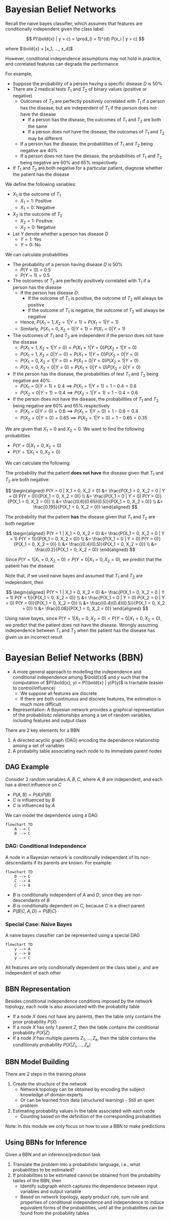 # Bayesian Belief Networks

Recall the naive bayes classifier, which assumes that features are conditionally independent given the class label:

$$
P(\bold{x} | y = c) = \prod_{i = 1}^{d} P(x_i | y = c)
$$

where $\bold{x} = [x_1, ..., x_d]$

However, conditional independence assumptions may not hold in practice, and correlated features can degrade the performance

For example,

-   Suppose the probability of a person having a specific disease $D$ is 50%
-   There are 2 medical tests $T_1$ and $T_2$ of binary values (positive or negative)
    -   Outcomes of $T_2$ are perfectly positively correlated with $T_1$ if a person has the disease, but are independent of $T_1$ if the person does not have the disease
        -   If a person has the disease, the outcomes of $T_1$ and $T_2$ are both the same
        -   If a person does not have the disease, the outcomes of $T_1$ and $T_2$ may be different
    -   If a person has the disease, the probabilities of $T_1$ and $T_2$ being negative are 40%
    -   If a person does not have the diesase, the probabilities of $T_1$ and $T_2$ being negative are 60% and 65% respectively
-   If $T_1$ and $T_2$ are both negative for a particular patient, diagnose whether the patient has the disease

We define the following variables:

-   $X_1$ is the outcome of $T_1$
    -   $X_1 = 1$: Positive
    -   $X_1 = 0$: Negative
-   $X_2$ is the outcome of $T_2$
    -   $X_2 = 1$: Positive
    -   $X_2 = 0$: Negative
-   Let $Y$ denote whether a person has disease $D$
    -   $Y = 1$: Yes
    -   $Y = 0$: No

We can calculate probabilities

-   The probability of a person having disease $D$ is 50%
    -   $P(Y = 0) = 0.5$
    -   $P(Y = 1) = 0.5$
-   The outcomes of $T_2$ are perfectly positively correlated with $T_1$ if a person has the disease
    -   If the person has disease $D$:
        -   If the outcome of $T_1$ is positive, the outcome of $T_2$ will always be positive
        -   If the outcome of $T_1$ is negative, the outcome of $T_2$ will always be negative
    -   Hence, $P(X_1 = 1, X_2 = 1 | Y = 1) = P(X_1 = 1 | Y = 1)$
    -   Similarly, $P(X_1 = 0, X_2 = 0 | Y = 1) = P(X_1 = 0 | Y = 1)$
-   The outcomes of $T_1$ and $T_2$ are independent if the person does not have the disease
    -   $P(X_1 = 1, X_2 = 1 | Y = 0) = P(X_1 = 1 | Y = 0) P(X_2 = 1 | Y = 0)$
    -   $P(X_1 = 1, X_2 = 0 | Y = 0) = P(X_1 = 1 | Y = 0) P(X_2 = 0 | Y = 0)$
    -   $P(X_1 = 0, X_2 = 1 | Y = 0) = P(X_1 = 0 | Y = 0) P(X_2 = 1 | Y = 0)$
    -   $P(X_1 = 0, X_2 = 0 | Y = 0) = P(X_1 = 0 | Y = 0) P(X_2 = 0 | Y = 0)$
-   If the person has the disease, the probabilities of test $T_1$ and $T_2$ being negative are 40%
    -   $P(X_1 = 0 | Y = 1) = 0.4 \implies P(X_1 = 1 | Y = 1) = 1 - 0.4 = 0.6$
    -   $P(X_2 = 0 | Y = 1) = 0.4 \implies P(X_2 = 1 | Y = 1) = 1 - 0.4 = 0.6$
-   If the person does not have the disease, the probabilities of $T_1$ and $T_2$ being negative are 60% and 65% respectively
    -   $P(X_1 = 0 | Y = 0) = 0.6 \implies P(X_1 = 1 | Y = 0) = 1 - 0.6 = 0.4$
    -   $P(X_2 = 0 | Y = 0) = 0.65 \implies P(X_2 = 1 | Y = 0) = 1 - 0.65 = 0.35$

We are given that $X_1 = 0$ and $X_2 = 0$. We want to find the following probabilties

-   $P(Y = 0 | X_1 = 0, X_2 = 0)$
-   $P(Y = 1 | X_1 = 0, X_2 = 0)$

We can calculate the following:

The probability that the patient **does not have** the disease given that $T_1$ and $T_2$ are both negative:

$$
\begin{aligned}
P(Y = 0 | X_1 = 0, X_2 = 0) &= \frac{P(X_1 = 0, X_2 = 0 | Y = 0) P(Y = 0)}{P(X_1 = 0, X_2 = 0)} \\
&= \frac{P(X_1 = 0 | Y = 0) P(Y = 0)}{P(X_1 = 0, X_2 = 0)} \\
&= \frac{(0.6)(0.65)(0.5)}{P(X_1 = 0, X_2 = 0)} \\
&= \frac{0.195}{P(X_1 = 0, X_2 = 0)}
\end{aligned}
$$

The probability that the patient **has** the disease given that $T_1$ and $T_2$ are both negative:

$$
\begin{aligned}
P(Y = 1 | X_1 = 0, X_2 = 0) &= \frac{P(X_1 = 0, X_2 = 0 | Y = 1) P(Y = 1)}{P(X_1 = 0, X_2 = 0)} \\
&= \frac{P(X_1 = 0 | Y = 0) P(Y = 0)}{P(X_1 = 0, X_2 = 0)} \\
&= \frac{(0.4)(0.5)}{P(X_1 = 0, X_2 = 0)} \\
&= \frac{0.2}{P(X_1 = 0, X_2 = 0)}
\end{aligned}
$$

Since $P(Y = 1 | X_1 = 0, X_2 = 0) > P(Y = 0 | X_1 = 0, X_2 = 0)$, we predict that the patient has the disease

Note that, if we used naive bayes and assumed that $T_1$ and $T_2$ are independent, then

$$
\begin{aligned}
P(Y = 1 | X_1 = 0, X_2 = 0) &= \frac{P(X_1 = 0, X_2 = 0 | Y = 1) P(Y = 1)}{P(X_1 = 0, X_2 = 0)} \\
&= \frac{P(X_1 = 0 | Y = 0) P(X_2 = 0 | Y = 0) P(Y = 0)}{P(X_1 = 0, X_2 = 0)} \\
&= \frac{(0.4)(0.4)(0.5)}{P(X_1 = 0, X_2 = 0)} \\
&= \frac{0.08}{P(X_1 = 0, X_2 = 0)}
\end{aligned}
$$

Using naive bayes, since $P(Y = 1 | X_1 = 0, X_2 = 0) < P(Y = 0 | X_1 = 0, X_2 = 0)$, we predict that the patient does not have the disease. Wrongly assuming independence between $T_1$ and $T_2$ when the patient has the disease has given us an incorrect result

# Bayesian Belief Networks (BBN)

-   A more general approach to modelling the independence and conditional independence among $\bold{x}$ and $y$ such that the computation of $P(\bold{x}, y) = P(\bold{x} | y)P(y)$ is tractable (easier to control/influence)
    -   We suppose all features are discrete
    -   If there are both continuous and discrete features, the estimation is much more difficult
-   Representation: A Bayesian network provides a graphical representation of the probabilisitc relationships among a set of random variables, including features and output class

There are 2 key elements for a BBN

1. A directed acyclic graph (DAG) encoding the dependence relationship among a set of variables
2. A probabilty table associating each node to its immediate parent nodes

## DAG Example

Consider 3 random variables $A, B, C$, where $A, B$ are independent, and each has a direct influence on $C$

-   $P(A, B) = P(A) P(B)$
-   $C$ is influenced by $B$
-   $C$ is influenced by $A$

We can model the dependence using a DAG

```mermaid
flowchart TD
    A --> C
    B --> C
```

### DAG: Conditional Independence

A node in a Bayesian network is conditionally independent of its non-descendants if its parents are known. For example:

```mermaid
flowchart TD
    D --> C
    C --> A
    C --> B
```

-   $B$ is conditionally independent of $A$ and $D$, since they are non-descendants of $B$
-   $B$ is conditionally dependent on $C$, because $C$ is a direct parent
-   $P(B | C, A, D) = P(B | C)$

### Special Case: Naive Bayes

A naive bayes classifier can be represented using a special DAG

```mermaid
flowchart TD
    y --> A
    y --> B
    y --> C
```

All features are only conditionally dependent on the class label $y$, and are independent of each other

## BBN Representation

Besides conditional independence conditions imposed by the network topology, each node is also associated with the probability table

-   If a node $X$ does not have any parents, then the table only contains the prior probability $P(X)$
-   If a node $X$ has only 1 parent $Z$, then the table contains the conditional probability $P(X | Z)$
-   If a node $X$ has multiple parents $Z_1, ..., Z_k$, then the table contains the conditionaly probability $P(X | Z_1, ..., Z_k)$

## BBN Model Building

There are 2 steps in the training phase

1. Create the structure of the network
    - Network topology can be obtained by encoding the subject knowledge of domain experts
    - Or can be learned from data (structured learning) - Still an open problem
2. Estimating probability values in the table associated with each node
    - Counting based on the definition of the corresponding probabilities

Note: In this module we only focus on how to use a BBN to make predictions

## Using BBNs for Inference

Given a BBN and an inference/prediction task

1. Translate the problem into a probabilistic language, i.e., what probabilities to be estimated?
2. If probabilities to be estimated cannot be obtained from the probability tables of the BBN, then
    - Identify subgraph which captures the dependence between input variables and output variable
    - Based on network topology, apply product rule, sum rule and properties of conditional independence and independence to induce equivalent forms of the probabilities, until all the probabilities can be found from the probability tables
